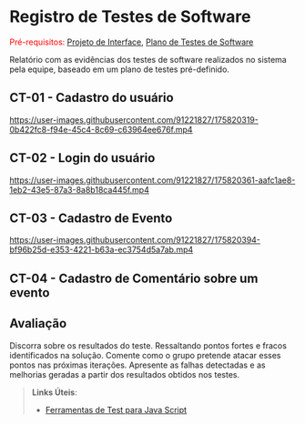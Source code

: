 # Registro de Testes de Software

<span style="color:red">Pré-requisitos: <a href="3-Projeto de Interface.md"> Projeto de Interface</a></span>, <a href="8-Plano de Testes de Software.md"> Plano de Testes de Software</a>

Relatório com as evidências dos testes de software realizados no sistema pela equipe, baseado em um plano de testes pré-definido.

## CT-01 - Cadastro do usuário

https://user-images.githubusercontent.com/91221827/175820319-0b422fc8-f94e-45c4-8c69-c63964ee676f.mp4

## CT-02 - Login do usuário

https://user-images.githubusercontent.com/91221827/175820361-aafc1ae8-1eb2-43e5-87a3-8a8b18ca445f.mp4

## CT-03 - Cadastro de Evento

https://user-images.githubusercontent.com/91221827/175820394-bf96b25d-e353-4221-b63a-ec3754d5a7ab.mp4

## CT-04 - Cadastro de Comentário sobre um evento



## Avaliação

Discorra sobre os resultados do teste. Ressaltando pontos fortes e fracos identificados na solução. Comente como o grupo pretende atacar esses pontos nas próximas iterações. Apresente as falhas detectadas e as melhorias geradas a partir dos resultados obtidos nos testes.

> **Links Úteis**:
> - [Ferramentas de Test para Java Script](https://geekflare.com/javascript-unit-testing/)
